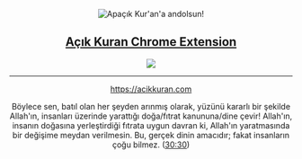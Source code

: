 <p align="center"><img src="https://raw.githubusercontent.com/ziegfiroyt/acikkuran-api/master/logo.png" alt="Apaçık Kur'an'a andolsun!" /></p>
<h2 align="center"><a href="https://chrome.google.com/webstore/detail/a%C3%A7%C4%B1k-kuran/mkiffgikldgogelcomdbodadldajaaob">Açık Kuran Chrome Extension</a></h2>
<p  align="center"><img src="https://lh3.googleusercontent.com/uVJkEpOnTLaUo0eKKE3SeKiIR7_7eCc51C3Dr7dPPM3BS4ixAckfQNocMJ8uc56O030SPSVe=w640-h400-e365" /></p>
<hr size="1" />
<p align="center"><a href="https://acikkuran.com">https://acikkuran.com</a></p>
<p align="center">
  Böylece sen, batıl olan her şeyden arınmış olarak, yüzünü kararlı bir şekilde Allah'ın, insanları üzerinde yarattığı doğa/fıtrat kanununa/dine çevir! Allah'ın, insanın doğasına yerleştirdiği fıtrata uygun davran ki, Allah'ın yaratmasında bir değişime meydan verilmesin. Bu, gerçek dinin amacıdır; fakat insanların çoğu bilmez. (<a href="https://acikkuran.com">30:30</a>)
</p>


